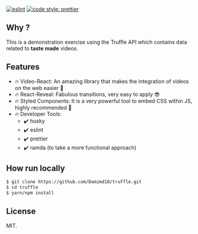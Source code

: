 [![eslint](https://img.shields.io/badge/eslint-enabled-green.svg)](https://eslint.org/)
[![code style: prettier](https://img.shields.io/badge/code_style-prettier-ff69b4.svg)](https://github.com/prettier/prettier)

## Why ?

This is a demonstration exercise using the Truffle API which contains data related to **taste made** videos.

## Features

- 🔥 Video-React: An amazing library that makes the integration of videos on the web easier 🎉
- 🔥 React-Reveal: Fabulous transitions, very easy to apply 😎
- 🔥 Styled Components: It is a very powerful tool to embed CSS within JS, highly recommended 👏
- 🔥 Developer Tools:
  - ✔️ husky
  - ✔️ eslint
  - ✔️ prettier
  - ✔️ ramda (to take a more functional approach)

## How run locally

```bash
$ git clone https://github.com/Damimd10/truffle.git
$ cd truffle
$ yarn/npm install
```

## License

MIT.

